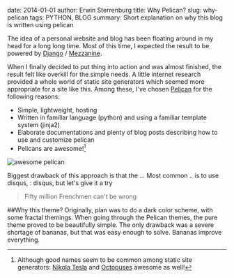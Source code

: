 date: 2014-01-01
author: Erwin Sterrenburg
title: Why Pelican?
slug: why-pelican
tags: PYTHON, BLOG
summary: Short explanation on why this blog is written using pelican

The idea of a personal website and blog has been floating around in my 
head for a long long time. Most of this time, I expected the result
to be powered by [Django](https://www.djangoproject.com/ "Django") /
[Mezzanine](http://mezzanine.jupo.org/ "Mezzanine").

When I finally decided to put thing into action and was almost finished,
the result felt like overkill for the simple needs. A little internet 
research provided a whole world of static site generators which seemed
more appropriate for a site like this. Among these, I've chosen
[Pelican](http://blog.getpelican.com/ "Pelican") for the following reasons:

- Simple, lightweight, hosting
- Written in familiar language (python) and using a familiar template system (jinja2)
- Elaborate documentations and plenty of blog posts describing how to use and customize pelican
- Pelicans are awesome![^staticgenerators]

![awesome pelican](http://upload.wikimedia.org/wikipedia/commons/thumb/2/2a/Brown_Pelican_RWD13b.jpg/1024px-Brown_Pelican_RWD13b.jpg "Awesome pelican")

Biggest drawback of this approach is that the ...
Most common .. is to use disqus, : disqus, but let's give it a try 
> Fifty million Frenchmen can't be wrong

##Why this theme?
Originally, plan was to do a dark color scheme, with some fractal themings.
When going through the Pelican themes, the pure theme proved to be beautifully simple.
The only drawback was a severe shortage of bananas, but that was easy
enough to solve. Bananas improve everything.

[^staticgenerators]: Although good names seem to be common among static site generators: 
[Nikola Tesla](http://getnikola.com/) and [Octopuses](http://octopress.org/) awesome as well!
